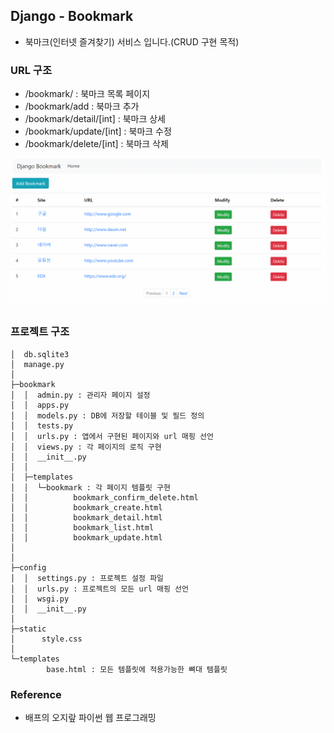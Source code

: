 ## Django - Bookmark

- 북마크(인터넷 즐겨찾기) 서비스 입니다.(CRUD 구현 목적)  

### URL 구조

- /bookmark/ : 북마크 목록 페이지  
- /bookmark/add : 북마크 추가  
- /bookmark/detail/[int] : 북마크 상세  
- /bookmark/update/[int] : 북마크 수정  
- /bookmark/delete/[int] : 북마크 삭제  

![](bookmark.gif)  


### 프로젝트 구조  

```
│  db.sqlite3
│  manage.py
│
├─bookmark
│  │  admin.py : 관리자 페이지 설정
│  │  apps.py
│  │  models.py : DB에 저장할 테이블 및 필드 정의
│  │  tests.py
│  │  urls.py : 앱에서 구현된 페이지와 url 매핑 선언
│  │  views.py : 각 페이지의 로직 구현
│  │  __init__.py
│  │
│  ├─templates
│  │  └─bookmark : 각 페이지 템플릿 구현
│  │          bookmark_confirm_delete.html
│  │          bookmark_create.html
│  │          bookmark_detail.html
│  │          bookmark_list.html
│  │          bookmark_update.html
│  
│
├─config
│  │  settings.py : 프로젝트 설정 파일
│  │  urls.py : 프로젝트의 모든 url 매핑 선언
│  │  wsgi.py
│  │  __init__.py
│  
├─static
│      style.css
│
└─templates
        base.html : 모든 템플릿에 적용가능한 뼈대 템플릿
```

### Reference

- 배프의 오지랖 파이썬 웹 프로그래밍